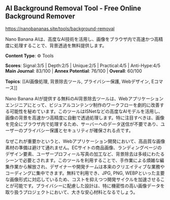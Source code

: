 ## AI Background Removal Tool - Free Online Background Remover

https://nanobananas.site/tools/background-removal

Nano Banana AIは、高度なAI技術を活用し、画像をブラウザ内で高速かつ高精度に処理することで、背景透過を無料提供します。

**Content Type**: ⚙️ Tools

**Scores**: Signal:3/5 | Depth:2/5 | Unique:2/5 | Practical:4/5 | Anti-Hype:4/5
**Main Journal**: 83/100 | **Annex Potential**: 76/100 | **Overall**: 60/100

**Topics**: [[AI画像処理, 背景除去ツール, プライバシー保護, Webデザイン, Eコマース]]

Nano Banana AIが提供する無料のAI背景除去ツールは、Webアプリケーションエンジニアにとって、ビジュアルコンテンツ制作のワークフローを劇的に改善する可能性を秘めています。このツールはISNetなどの高度なAIモデルを活用し、画像の背景を高速かつ高精度に自動で透過処理します。特に注目すべきは、画像を完全にブラウザ内で処理するため、サーバーへのデータ送信が不要であり、ユーザーのプライバシー保護とセキュリティが確保される点です。

なぜこれが重要かというと、Webアプリケーション開発において、高品質な画像素材の準備は避けて通れません。ECサイトの商品画像、ランディングページのデザイン要素、ユーザープロフィール写真の加工など、背景除去は多岐にわたるシーンで必要とされます。このツールを利用することで、手作業による煩雑な編集作業から解放され、デザイナーや開発チームは本来のクリエイティブな業務やコーディングに集中できます。無料で利用でき、JPG, PNG, WEBPといった主要な画像形式に対応しているため、コストを抑えつつ開発サイクルを加速させることが可能です。プライバシーに配慮した設計は、特に機密性の高い画像データを取り扱うプロジェクトにおいて、大きな安心材料となるでしょう。